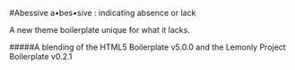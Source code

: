 #Abessive
a•bes•sive : indicating absence or lack

A new theme boilerplate unique for what it lacks.

#####A blending of the HTML5 Boilerplate v5.0.0 and the Lemonly Project Boilerplate v0.2.1
